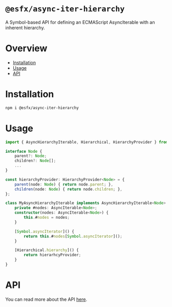 # `@esfx/async-iter-hierarchy`

A Symbol-based API for defining an ECMAScript AsyncIterable with an inherent hierarchy.

# Overview

* [Installation](#installation)
* [Usage](#usage)
* [API](#api)

# Installation

```sh
npm i @esfx/async-iter-hierarchy
```

# Usage

```ts
import { AsyncHierarchyIterable, Hierarchical, HierarchyProvider } from "@esfx/async-iter-hierarchy";

interface Node {
    parent?: Node;
    children?: Node[];
    ...
}

const hierarchyProvider: HierarchyProvider<Node> = {
    parent(node: Node) { return node.parent; },
    children(node: Node) { return node.children; },
};

class MyAsyncHierarchyIterable implements AsyncHierarchyIterable<Node> {
    private #nodes: AsyncIterable<Node>;
    constructor(nodes: AsyncIterable<Node>) {
        this.#nodes = nodes;
    }

    [Symbol.asyncIterator]() {
        return this.#nodes[Symbol.asyncIterator]();
    }

    [Hierarchical.hierarchy]() {
        return hierarhcyProvider;
    }
}
```

# API

You can read more about the API [here](https://esfx.github.io/esfx/api/async-iter-hierarchy.html).

